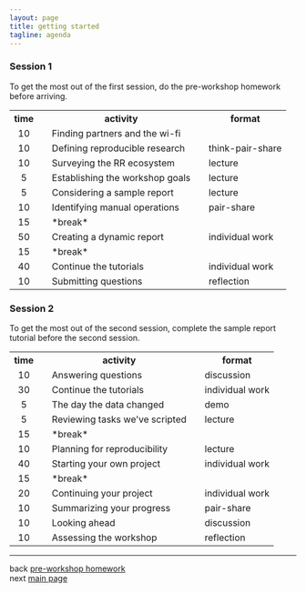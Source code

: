 ```yaml
---
layout: page
title: getting started
tagline: agenda
---
```








### Session 1

To get the most out of the first session, do the pre-workshop homework before arriving. 

<!-- html table generated in R 3.3.0 by xtable 1.8-2 package -->
<!-- Thu Jun 23 09:46:07 2016 -->
<table border=0>
<tr> <th> time </th> <th>   </th> <th> activity </th> <th>   </th> <th> format </th>  </tr>
  <tr> <td align="center"> 10 </td> <td align="center">   </td> <td> Finding partners and the wi-fi </td> <td align="center">   </td> <td>   </td> </tr>
  <tr> <td align="center"> 10 </td> <td align="center">   </td> <td> Defining reproducible research </td> <td align="center">   </td> <td> think-pair-share </td> </tr>
  <tr> <td align="center"> 10 </td> <td align="center">   </td> <td> Surveying the RR ecosystem </td> <td align="center">   </td> <td> lecture </td> </tr>
  <tr> <td align="center"> 5 </td> <td align="center">   </td> <td> Establishing the workshop goals </td> <td align="center">   </td> <td> lecture </td> </tr>
  <tr> <td align="center"> 5 </td> <td align="center">   </td> <td> Considering a sample report </td> <td align="center">   </td> <td> lecture </td> </tr>
  <tr> <td align="center"> 10 </td> <td align="center">   </td> <td> Identifying manual operations </td> <td align="center">   </td> <td> pair-share </td> </tr>
  <tr> <td align="center"> 15 </td> <td align="center">   </td> <td> *break* </td> <td align="center">   </td> <td>   </td> </tr>
  <tr> <td align="center"> 50 </td> <td align="center">   </td> <td> Creating a dynamic report </td> <td align="center">   </td> <td> individual work </td> </tr>
  <tr> <td align="center"> 15 </td> <td align="center">   </td> <td> *break* </td> <td align="center">   </td> <td>   </td> </tr>
  <tr> <td align="center"> 40 </td> <td align="center">   </td> <td> Continue the tutorials </td> <td align="center">   </td> <td> individual work </td> </tr>
  <tr> <td align="center"> 10 </td> <td align="center">   </td> <td> Submitting questions </td> <td align="center">   </td> <td> reflection </td> </tr>
   </table>

### Session 2

To get the most out of the second session, complete the sample report tutorial before the second session.  

<!-- html table generated in R 3.3.0 by xtable 1.8-2 package -->
<!-- Thu Jun 23 09:46:07 2016 -->
<table border=0>
<tr> <th> time </th> <th>   </th> <th> activity </th> <th>   </th> <th> format </th>  </tr>
  <tr> <td align="center"> 10 </td> <td align="center">   </td> <td> Answering questions </td> <td align="center">   </td> <td> discussion </td> </tr>
  <tr> <td align="center"> 30 </td> <td align="center">   </td> <td> Continue the tutorials </td> <td align="center">   </td> <td> individual work </td> </tr>
  <tr> <td align="center"> 5 </td> <td align="center">   </td> <td> The day the data changed </td> <td align="center">   </td> <td> demo </td> </tr>
  <tr> <td align="center"> 5 </td> <td align="center">   </td> <td> Reviewing tasks we've scripted </td> <td align="center">   </td> <td> lecture </td> </tr>
  <tr> <td align="center"> 15 </td> <td align="center">   </td> <td> *break* </td> <td align="center">   </td> <td>   </td> </tr>
  <tr> <td align="center"> 10 </td> <td align="center">   </td> <td> Planning for reproducibility </td> <td align="center">   </td> <td> lecture </td> </tr>
  <tr> <td align="center"> 40 </td> <td align="center">   </td> <td> Starting your own project </td> <td align="center">   </td> <td> individual work </td> </tr>
  <tr> <td align="center"> 15 </td> <td align="center">   </td> <td> *break* </td> <td align="center">   </td> <td>   </td> </tr>
  <tr> <td align="center"> 20 </td> <td align="center">   </td> <td> Continuing your project </td> <td align="center">   </td> <td> individual work </td> </tr>
  <tr> <td align="center"> 10 </td> <td align="center">   </td> <td> Summarizing your progress </td> <td align="center">   </td> <td> pair-share </td> </tr>
  <tr> <td align="center"> 10 </td> <td align="center">   </td> <td> Looking ahead </td> <td align="center">   </td> <td> discussion </td> </tr>
  <tr> <td align="center"> 10 </td> <td align="center">   </td> <td> Assessing the workshop </td> <td align="center">   </td> <td> reflection </td> </tr>
   </table>


--- 
back [pre-workshop homework](01_intro_02_pre-hw.html)<br>
next [main page](../index.html)

